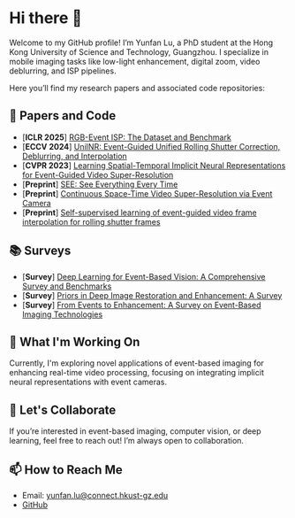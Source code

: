 # Hi there 👋

Welcome to my GitHub profile! I’m Yunfan Lu, a PhD student at the Hong Kong University of Science and Technology, Guangzhou. I specialize in mobile imaging tasks like low-light enhancement, digital zoom, video deblurring, and ISP pipelines.

Here you’ll find my research papers and associated code repositories:

## 📝 Papers and Code

- [**ICLR 2025**] [RGB-Event ISP: The Dataset and Benchmark](https://github.com/yunfanLu/RGB-Event-ISP)
- [**ECCV 2024**] [UniINR: Event-Guided Unified Rolling Shutter Correction, Deblurring, and Interpolation](https://github.com/yunfanLu/UniINR)
- [**CVPR 2023**] [Learning Spatial-Temporal Implicit Neural Representations for Event-Guided Video Super-Resolution](https://github.com/yunfanLu/INR-Event-VSR)
- [**Preprint**] [SEE: See Everything Every Time](https://github.com/yunfanLu/SEE)
- [**Preprint**] [Continuous Space-Time Video Super-Resolution via Event Camera](https://github.com/yunfanLu/HR-INR)
- [**Preprint**] [Self-supervised learning of event-guided video frame interpolation for rolling shutter frames](https://github.com/yunfanLu/EG-VFI)

## 📚 Surveys

- [**Survey**] [Deep Learning for Event-Based Vision: A Comprehensive Survey and Benchmarks](https://github.com/yunfanLu/Awesome-Events-Deep-Learning)
- [**Survey**] [Priors in Deep Image Restoration and Enhancement: A Survey](https://github.com/yunfanLu/Awesome-Image-Prior)
- [**Survey**] [From Events to Enhancement: A Survey on Event-Based Imaging Technologies](https://github.com/yunfanLu/Awesome-Event-Imaging)

## 🌱 What I'm Working On
Currently, I'm exploring novel applications of event-based imaging for enhancing real-time video processing, focusing on integrating implicit neural representations with event cameras.

## 👯 Let's Collaborate
If you’re interested in event-based imaging, computer vision, or deep learning, feel free to reach out! I’m always open to collaboration.

## 📫 How to Reach Me
- Email: yunfan.lu@connect.hkust-gz.edu
- [GitHub](https://github.com/yunfanLu)
